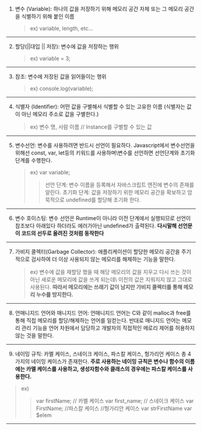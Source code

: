 1. 변수 (Variable): 하나의 값을 저장하기 위해 메모리 공간 자체 또는 그 메모리 공간을 식별하기 위해 붙인 이름
   > ex) variable, length, etc...

---

2. 할당(||대입 || 저장): 변수에 값을 저장하는 행위
   > ex) variable = 3;

---

3. 참조: 변수에 저장된 값을 읽어들이는 행위
   > ex) console.log(variable);

---

4. 식별자 (Identifier): 어떤 값을 구별해서 식별할 수 있는 고유한 이름 (식별자는 값이 아닌 메모리 주소로 값을 구별한다.)
   > ex) 변수 명, 사람 이름 // Instance를 구별할 수 있는 값

---

5. 변수선언: 변수를 사용하려면 반드시 선언이 필요하다. Javascript에서 변수선언을 위해선 const, var, let등의 키워드를 사용하며\변수를 선언하면 선언단계와 초기화 단계를 수행한다.
   > ex) var variable;
   >
   > > 선언 단계: 변수 이름을 등록해서 자바스크립트 엔진에 변수의 존재를 알린다.
   > > 초기화 단계: 값을 저장하기 위한 메모리 공간을 확보하고 암묵적으로 undefined를 할당해 초기화 한다.

---

6. 변수 호이스팅: 변수 선언은 Runtime이 아니라 이전 단계에서 실행되므로 선언이 참조보다 아래있다 하더라도 에러가아닌 undefined가 출력된다. **다시말해 선언문이 코드의 선두로 올려진 것처럼 동작한다**

---

7. 가비지 콜렉터(Garbage Collector): 애플리케이션이 할당한 메모리 공간을 주기적으로 검사하여 더 이상 사용되지 않는 메모리를 해제하는 기능을 말한다.
   > ex) 변수에 값을 재할당 했을 때 해당 메모리의 값을 지우고 다시 쓰는 것이 아닌 새로운 메모리에 값을 쓰게 되는데\ 이전의 값은 지워지지 않고 그대로 사용된다. **따라서 메모리에는 쓰래기 값이 남지만 가비지 콜렉터를 통해 메모리 누수를 방지한다.**

---

8. 언매니지드 언어와 매니지드 언어: 언매니지드 언어는 C와 같이 malloc과 free를 통해 직접 메모리를 할당/해제하는 언어를 일컫는다. 반대로 매니지드 언어는 메모리 관리 기능을 언어 차원에서 담당하고 개발자의 직접적인 메로리 제어를 허용하지 않는 것을 말한다.

---

9. 네이밍 규칙: 카멜 케이스, 스네이크 케이스, 파스칼 케이스, 헝가리언 케이스 총 4가지의 네이밍 케이스가 존재한다. **주로 사용하는 네이밍 규칙은 변수나 함수의 이름에는 카멜 케이스를 사용하고, 생성자함수와 클래스의 경우에는 파스칼 케이스를 사용한다.**

> ex)
>
> > var firstName; // 카멜 케이스
> > var first_name; // 스네이크 케이스
> > var FirstName; //파스칼 케이스
> > //헝가리안 케이스
> > var strFirstName
> > var $elem

---
